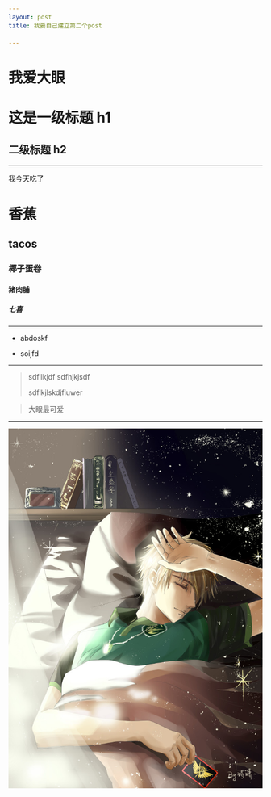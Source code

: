 ```yaml
---
layout: post
title: 我要自己建立第二个post

---
```


<h1>我爱大眼</h1>

# 这是一级标题    h1

## 二级标题     h2

<hr>

我今天吃了

# 香蕉

## tacos

### 椰子蛋卷

#### 猪肉脯

##### 七喜

<hr>

- abdoskf

- soijfd


<hr>


> sdfllkjdf
> sdfhjkjsdf
> 
> sdflkjlskdjfiuwer

> 大眼最可爱


<hr>

![大眼生贺](/image/IMG_7059.JPG)







